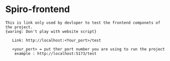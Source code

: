 # Spiro-frontend    
    This is link only used by devloper to test the frontend componets of the project.
    {waring: Don't play with website script}

       Link: http://localhost:<Your_port>/test

       <your_port> = put ther port number you are using to run the project
        example : http://localhost:5173/test
        
